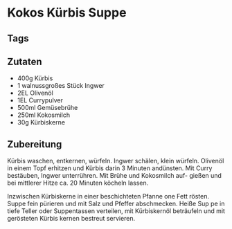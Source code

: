 # Kokos Kürbis Suppe

## Tags

## Zutaten

- 400g Kürbis
- 1 walnussgroßes Stück Ingwer
- 2EL Olivenöl
- 1EL Currypulver
- 500ml Gemüsebrühe
- 250ml Kokosmilch
- 30g Kürbiskerne

## Zubereitung

Kürbis waschen, entkernen, würfeln. Ingwer schälen, klein
würfeln. Olivenöl in einem Topf erhitzen und Kürbis
darin 3 Minuten andünsten. Mit Curry bestäuben,
Ingwer unterrühren. Mit Brühe und Kokosmilch auf-
gießen und bei mittlerer Hitze ca. 20 Minuten köcheln lassen.

Inzwischen Kürbiskerne in einer beschichteten
Pfanne one Fett rösten. Suppe fein pürieren
und mit Salz und Pfeffer abschmecken. Heiße Sup
pe in tiefe Teller oder Suppentassen verteilen, mit
Kürbiskernöl beträufeln und mit gerösteten Kürbis
kernen bestreut servieren.
